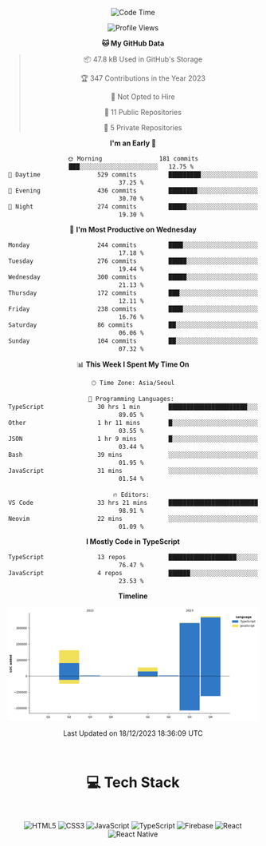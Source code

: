<div align="center">

  <!--START_SECTION:waka-->
![Code Time](http://img.shields.io/badge/Code%20Time-275%20hrs-blue)

![Profile Views](http://img.shields.io/badge/Profile%20Views-0-blue)

**🐱 My GitHub Data** 

> 📦 47.8 kB Used in GitHub's Storage 
 > 
> 🏆 347 Contributions in the Year 2023
 > 
> 🚫 Not Opted to Hire
 > 
> 📜 11 Public Repositories 
 > 
> 🔑 5 Private Repositories 
 > 
**I'm an Early 🐤** 

```text
🌞 Morning                181 commits         ███░░░░░░░░░░░░░░░░░░░░░░   12.75 % 
🌆 Daytime                529 commits         █████████░░░░░░░░░░░░░░░░   37.25 % 
🌃 Evening                436 commits         ████████░░░░░░░░░░░░░░░░░   30.70 % 
🌙 Night                  274 commits         █████░░░░░░░░░░░░░░░░░░░░   19.30 % 
```
📅 **I'm Most Productive on Wednesday** 

```text
Monday                   244 commits         ████░░░░░░░░░░░░░░░░░░░░░   17.18 % 
Tuesday                  276 commits         █████░░░░░░░░░░░░░░░░░░░░   19.44 % 
Wednesday                300 commits         █████░░░░░░░░░░░░░░░░░░░░   21.13 % 
Thursday                 172 commits         ███░░░░░░░░░░░░░░░░░░░░░░   12.11 % 
Friday                   238 commits         ████░░░░░░░░░░░░░░░░░░░░░   16.76 % 
Saturday                 86 commits          ██░░░░░░░░░░░░░░░░░░░░░░░   06.06 % 
Sunday                   104 commits         ██░░░░░░░░░░░░░░░░░░░░░░░   07.32 % 
```


📊 **This Week I Spent My Time On** 

```text
🕑︎ Time Zone: Asia/Seoul

💬 Programming Languages: 
TypeScript               30 hrs 1 min        ██████████████████████░░░   89.05 % 
Other                    1 hr 11 mins        █░░░░░░░░░░░░░░░░░░░░░░░░   03.55 % 
JSON                     1 hr 9 mins         █░░░░░░░░░░░░░░░░░░░░░░░░   03.44 % 
Bash                     39 mins             ░░░░░░░░░░░░░░░░░░░░░░░░░   01.95 % 
JavaScript               31 mins             ░░░░░░░░░░░░░░░░░░░░░░░░░   01.54 % 

🔥 Editors: 
VS Code                  33 hrs 21 mins      █████████████████████████   98.91 % 
Neovim                   22 mins             ░░░░░░░░░░░░░░░░░░░░░░░░░   01.09 % 
```

**I Mostly Code in TypeScript** 

```text
TypeScript               13 repos            ███████████████████░░░░░░   76.47 % 
JavaScript               4 repos             ██████░░░░░░░░░░░░░░░░░░░   23.53 % 
```



**Timeline**

![Lines of Code chart](https://raw.githubusercontent.com/SONGDAM/SONGDAM/master/assets/bar_graph.png)


 Last Updated on 18/12/2023 18:36:09 UTC
<!--END_SECTION:waka-->

  
 <br>
  
# 💻 Tech Stack
  
</div>

</br>

<div align="center">

   ![HTML5](https://img.shields.io/badge/html5-%23E34F26.svg?style=for-the-badge&logo=html5&logoColor=white) ![CSS3](https://img.shields.io/badge/css3-%231572B6.svg?style=for-the-badge&logo=css3&logoColor=white) ![JavaScript](https://img.shields.io/badge/javascript-%23323330.svg?style=for-the-badge&logo=javascript&logoColor=%23F7DF1E) 
 ![TypeScript](https://img.shields.io/badge/typescript-%23007ACC.svg?style=for-the-badge&logo=typescript&logoColor=white)
  ![Firebase](https://img.shields.io/badge/firebase-%23039BE5.svg?style=for-the-badge&logo=firebase) 
 ![React](https://img.shields.io/badge/react-%2320232a.svg?style=for-the-badge&logo=react&logoColor=%2361DAFB) ![React Native](https://img.shields.io/badge/react_native-%2320232a.svg?style=for-the-badge&logo=react&logoColor=%2361DAFB) 

 
</div>
